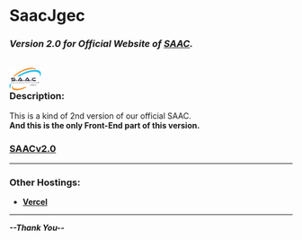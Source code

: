# SaacJgec

### **_Version 2.0 for Official Website of [SAAC](https://saac.tech/)._**

<br/>

<img align="left" width="56" alt="SAAC" src="./static/img/favicon.svg" />

<br/>

### Description:

<p>
    This is a kind of 2nd version of our official SAAC.<br/>
    <b>And this is the only Front-End part of this version.</b><br/>
</p>

### [SAACv2.0](https://saacjgec.vercel.app/)

<hr/>

### Other Hostings:

-   **[Vercel](https://saacjgec.vercel.app/)**

<hr/>

**_--Thank You--_**

